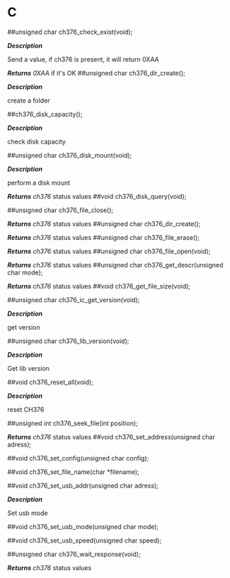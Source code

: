 # C

##unsigned char ch376_check_exist(void);

***Description***

Send a value, if ch376 is present, it will return 0XAA

***Returns***
*0XAA* if it's OK
##unsigned char ch376_dir_create();

***Description***

create a folder

##ch376_disk_capacity();

***Description***

check disk capacity

##unsigned char ch376_disk_mount(void);

***Description***

perform a disk mount

***Returns***
*ch376* status values
##void ch376_disk_query(void);

##unsigned char ch376_file_close();

***Returns***
*ch376* status values
##unsigned char ch376_dir_create();

***Returns***
*ch376* status values
##unsigned char ch376_file_erase();

***Returns***
*ch376* status values
##unsigned char ch376_file_open(void);

***Returns***
*ch376* status values
##unsigned char ch376_get_descr(unsigned char mode);

***Returns***
*ch376* status values
##void ch376_get_file_size(void);

##unsigned char ch376_ic_get_version(void);

***Description***

get version

##unsigned char ch376_lib_version(void);

***Description***

Get lib version

##void ch376_reset_all(void);

***Description***

reset CH376

##unsigned int ch376_seek_file(int position);

***Returns***
*ch376* status values
##void ch376_set_address(unsigned char adress);

##void ch376_set_config(unsigned char config);

##void ch376_set_file_name(char *filename);

##void ch376_set_usb_addr(unsigned char adress);

***Description***

Set usb mode

##void ch376_set_usb_mode(unsigned char mode);

##void ch376_set_usb_speed(unsigned char speed);

##unsigned char ch376_wait_response(void);

***Returns***
*ch376* status values
